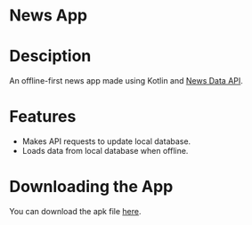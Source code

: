 # News App

# Desciption
An offline-first news app made using Kotlin and [News Data API](https://newsdata.io).

# Features
- Makes API requests to update local database.
- Loads data from local database when offline.

# Downloading the App
You can download the apk file [here](https://github.com/hrithik-shah/news-app-android/blob/main/app.apk).
